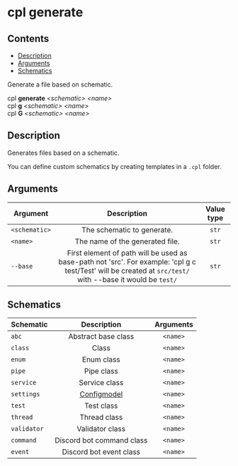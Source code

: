 # cpl generate

## Contents

- [Description](#description)
- [Arguments](#arguments)
- [Schematics](#schematics)

Generate a file based on schematic.

cpl **generate** *&lt;schematic&gt;* *&lt;name&gt;* <br>
cpl **g** *&lt;schematic&gt;* *&lt;name&gt;* <br>
cpl **G** *&lt;schematic&gt;* *&lt;name&gt;*

## Description

Generates files based on a schematic.

You can define custom schematics by creating templates in a ```.cpl``` folder.

## Arguments

| Argument          |                                                                             Description                                                                             | Value type    |
|-------------------|:-------------------------------------------------------------------------------------------------------------------------------------------------------------------:|:-------------:|
| ```<schematic>``` |                                                                     The schematic to generate.                                                                      | ```str```     |
| ```<name>```      |                                                                   The name of the generated file.                                                                   | ```str```     |
| ```--base```      | First element of path will be used as base-path not 'src'. For example: 'cpl g c test/Test' will be created at ```src/test/``` with --base it would be ```test/```  | ```str```     |

## Schematics

| Schematic       |              Description               |  Arguments   |
|-----------------|:--------------------------------------:|:------------:|
| ```abc```       |          Abstract base class           | ```<name>``` |
| ```class```     |                 Class                  | ```<name>``` |
| ```enum```      |               Enum class               | ```<name>``` |
| ```pipe```      |               Pipe class               | ```<name>``` |
| ```service```   |             Service class              | ```<name>``` |
| ```settings```  | [Configmodel](cpl_core.configuration)  | ```<name>``` |
| ```test```      |               Test class               | ```<name>``` |
| ```thread```    |              Thread class              | ```<name>``` |
| ```validator``` |            Validator class             | ```<name>``` |
| ```command```   |       Discord bot command class        | ```<name>``` |
| ```event```     |        Discord bot event class         | ```<name>``` |
